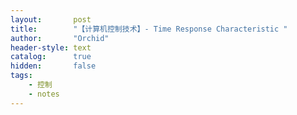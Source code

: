 ```yaml
---
layout:       post
title:        "【计算机控制技术】- Time Response Characteristic "
author:       "Orchid"
header-style: text
catalog:      true
hidden:       false
tags:
    - 控制	
    - notes
---
```

